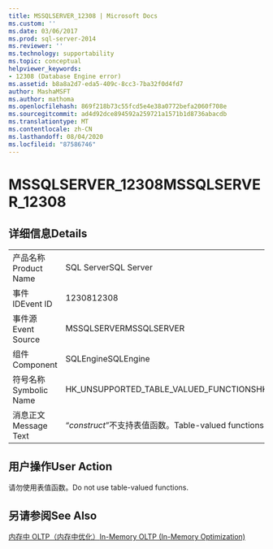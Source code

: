 ```yaml
---
title: MSSQLSERVER_12308 | Microsoft Docs
ms.custom: ''
ms.date: 03/06/2017
ms.prod: sql-server-2014
ms.reviewer: ''
ms.technology: supportability
ms.topic: conceptual
helpviewer_keywords:
- 12308 (Database Engine error)
ms.assetid: b8a8a2d7-eda5-409c-8cc3-7ba32f0d4fd7
author: MashaMSFT
ms.author: mathoma
ms.openlocfilehash: 869f218b73c55fcd5e4e38a0772befa2060f708e
ms.sourcegitcommit: ad4d92dce894592a259721a1571b1d8736abacdb
ms.translationtype: MT
ms.contentlocale: zh-CN
ms.lasthandoff: 08/04/2020
ms.locfileid: "87586746"
---
```

# <a name="mssqlserver_12308"></a><span data-ttu-id="8b58e-102">MSSQLSERVER_12308</span><span class="sxs-lookup"><span data-stu-id="8b58e-102">MSSQLSERVER_12308</span></span>
    
## <a name="details"></a><span data-ttu-id="8b58e-103">详细信息</span><span class="sxs-lookup"><span data-stu-id="8b58e-103">Details</span></span>  
  
|||  
|-|-|  
|<span data-ttu-id="8b58e-104">产品名称</span><span class="sxs-lookup"><span data-stu-id="8b58e-104">Product Name</span></span>|<span data-ttu-id="8b58e-105">SQL Server</span><span class="sxs-lookup"><span data-stu-id="8b58e-105">SQL Server</span></span>|  
|<span data-ttu-id="8b58e-106">事件 ID</span><span class="sxs-lookup"><span data-stu-id="8b58e-106">Event ID</span></span>|<span data-ttu-id="8b58e-107">12308</span><span class="sxs-lookup"><span data-stu-id="8b58e-107">12308</span></span>|  
|<span data-ttu-id="8b58e-108">事件源</span><span class="sxs-lookup"><span data-stu-id="8b58e-108">Event Source</span></span>|<span data-ttu-id="8b58e-109">MSSQLSERVER</span><span class="sxs-lookup"><span data-stu-id="8b58e-109">MSSQLSERVER</span></span>|  
|<span data-ttu-id="8b58e-110">组件</span><span class="sxs-lookup"><span data-stu-id="8b58e-110">Component</span></span>|<span data-ttu-id="8b58e-111">SQLEngine</span><span class="sxs-lookup"><span data-stu-id="8b58e-111">SQLEngine</span></span>|  
|<span data-ttu-id="8b58e-112">符号名称</span><span class="sxs-lookup"><span data-stu-id="8b58e-112">Symbolic Name</span></span>|<span data-ttu-id="8b58e-113">HK_UNSUPPORTED_TABLE_VALUED_FUNCTIONS</span><span class="sxs-lookup"><span data-stu-id="8b58e-113">HK_UNSUPPORTED_TABLE_VALUED_FUNCTIONS</span></span>|  
|<span data-ttu-id="8b58e-114">消息正文</span><span class="sxs-lookup"><span data-stu-id="8b58e-114">Message Text</span></span>|<span data-ttu-id="8b58e-115">“*construct*”不支持表值函数。</span><span class="sxs-lookup"><span data-stu-id="8b58e-115">Table-valued functions are not supported with '*construct*'.</span></span>|  
  
## <a name="user-action"></a><span data-ttu-id="8b58e-116">用户操作</span><span class="sxs-lookup"><span data-stu-id="8b58e-116">User Action</span></span>  
 <span data-ttu-id="8b58e-117">请勿使用表值函数。</span><span class="sxs-lookup"><span data-stu-id="8b58e-117">Do not use table-valued functions.</span></span>  
  
## <a name="see-also"></a><span data-ttu-id="8b58e-118">另请参阅</span><span class="sxs-lookup"><span data-stu-id="8b58e-118">See Also</span></span>  
 [<span data-ttu-id="8b58e-119">内存中 OLTP（内存中优化）</span><span class="sxs-lookup"><span data-stu-id="8b58e-119">In-Memory OLTP &#40;In-Memory Optimization&#41;</span></span>](../in-memory-oltp/in-memory-oltp-in-memory-optimization.md)  
  
  
